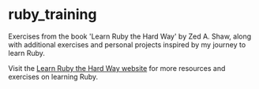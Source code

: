 # ruby_training
Exercises from the book 'Learn Ruby the Hard Way' by Zed A. Shaw, along with additional exercises and personal projects inspired by my journey to learn Ruby.

Visit the [Learn Ruby the Hard Way website](https://learnrubythehardway.org/) for more resources and exercises on learning Ruby.
